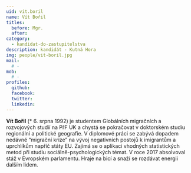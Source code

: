 ```yaml
---
uid: vit.boril
name: Vít Bořil
titles:
  before: Mgr.
  after: 
category:
  - kandidat-do-zastupitelstva
description: kandidát - Kutná Hora
img: people/vit-boril.jpg
mail:
  # - 
mob:
  # -
profiles:
  github:
  facebook: 
  twitter:
  linkedin:
---
```


**Vít Bořil** (* 6. srpna 1992) je studentem Globálních migračních a rozvojových studií na PřF UK a chystá se pokračovat v doktorském studiu regionální a politické geografie. V diplomové práci se zabývá dopadem nedávné “migrační krize” na vývoj negativních postojů k imigrantům a uprchlíkům napříč státy EU. Zajímá se o aplikaci vhodných statistických metod při studiu sociálně-psychologických témat. V roce 2017 absolvoval stáž v Evropském parlamentu. Hraje na bicí a snaží se rozdávat energii dalším lidem.

